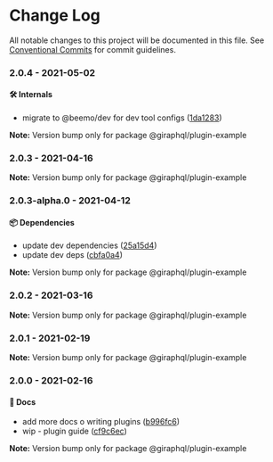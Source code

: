 # Change Log

All notable changes to this project will be documented in this file.
See [Conventional Commits](https://conventionalcommits.org) for commit guidelines.

### 2.0.4 - 2021-05-02

#### 🛠 Internals

- migrate to @beemo/dev for dev tool configs ([1da1283](https://github.com/hayes/giraphql/commit/1da1283))

**Note:** Version bump only for package @giraphql/plugin-example





### 2.0.3 - 2021-04-16

**Note:** Version bump only for package @giraphql/plugin-example





### 2.0.3-alpha.0 - 2021-04-12

#### 📦 Dependencies

- update dev dependencies ([25a15d4](https://github.com/hayes/giraphql/commit/25a15d4))
- update dev deps ([cbfa0a4](https://github.com/hayes/giraphql/commit/cbfa0a4))

**Note:** Version bump only for package @giraphql/plugin-example





### 2.0.2 - 2021-03-16

**Note:** Version bump only for package @giraphql/plugin-example





### 2.0.1 - 2021-02-19

**Note:** Version bump only for package @giraphql/plugin-example





### 2.0.0 - 2021-02-16

#### 📘 Docs

- add more docs o writing plugins ([b996fc6](https://github.com/hayes/giraphql/commit/b996fc6))
- wip - plugin guide ([cf9c6ec](https://github.com/hayes/giraphql/commit/cf9c6ec))

**Note:** Version bump only for package @giraphql/plugin-example
